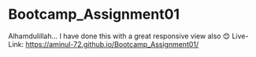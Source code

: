 # Bootcamp_Assignment01
Alhamdulillah...
I have done this with a great responsive view also 😊
Live-Link: https://aminul-72.github.io/Bootcamp_Assignment01/
